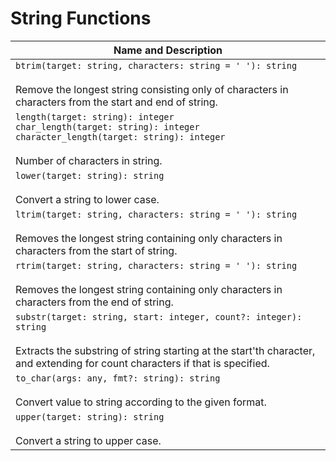 # String Functions

| Name and Description |
| --- |
| `btrim(target: string, characters: string = ' '): string`<br /><br /> Remove the longest string consisting only of characters in characters from the start and end of string. |
| `length(target: string): integer`<br />`char_length(target: string): integer`<br />`character_length(target: string): integer`<br /><br /> Number of characters in string. |
| `lower(target: string): string`<br /><br /> Convert a string to lower case. |
| `ltrim(target: string, characters: string = ' '): string`<br /><br /> Removes the longest string containing only characters in characters from the start of string. |
| `rtrim(target: string, characters: string = ' '): string`<br /><br /> Removes the longest string containing only characters in characters from the end of string. |
| `substr(target: string, start: integer, count?: integer): string`<br /><br /> Extracts the substring of string starting at the start'th character, and extending for count characters if that is specified. |
| `to_char(args: any, fmt?: string): string`<br /><br /> Convert value to string according to the given format. |
| `upper(target: string): string`<br /><br /> Convert a string to upper case. |
